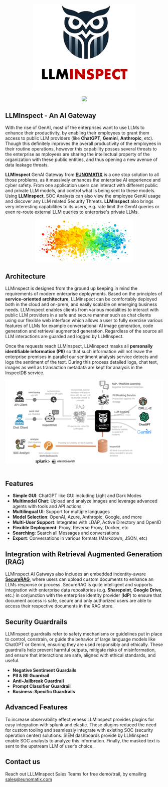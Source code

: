 <div align="center">
  <img src="resources/llminspect.png" width="328"/>
</div>

<p align="center">
  <a href="https://skillicons.dev">
    <img src="https://skillicons.dev/icons?i=sass,docker,aws,gcp,openshift,kubernetes,redhat,ubuntu,windows&theme=light" />
  </a>
</p>

## LLMInspect - An AI Gateway
With the rise of GenAI, most of the enterprises want to use LLMs to enhance their productivity, by enabling their employees to grant them access to public LLM providers (like **ChatGPT**, **Gemini**, **Anthropic**, etc). Though this definitely improves the overall productivity of the employees in their routine operations, however this capability posses several threats to the enterprise as mployees are sharing the intellectual property of the organization with these public entities, and thus opening a new avenue of data leakage threats.

**LLMInspect** GenAI Gateway from <a href="https://eunomatix.com">**EUNOMATIX**</a> is a one stop solution to all those problems, as it massively enhances the enterprise AI experience and cyber safety. From one application users can interact with different public and private LLM models, and control what is being sent to these models. Using **LLMInspect**, SOC Analysts can also view the employee GenAI usage and discover any LLM related Security Threats. **LLMInspect** also brings very interesting capabilities to its users, e.g. rate limit the GenAI queries or even re-route external LLM queries to enterprise's private LLMs.

<div align="center">
  <img src="resources/splash.png" width="314"/>
</div>

## Architecture
LLMinspect is designed from the ground up keeping in mind the requirements of modern enterprise deployments. Based on the principles of **service-oriented architecture**, LLMinspect can be comfortably deployed both in the cloud and on-prem, and easily scalable on emerging business needs. LLMinspect enables clients from various modalities to interact with public LLM providers in a safe and secure manner such as chat clients using our flexible web interface which allows a user to fully exercise various features of LLMs for example conversational AI image generation, code generation and retrieval augmented generation. Regardless of the source all LLM interactions are guarded and logged by LLMInspect. 

Once the requests reach LLMInspect, LLMinspect masks all **personally identifiable information (PII)** so that such information will not leave the enterprise premises in parallel our sentiment analysis service detects and logs the sentiment of the text. During this process detailed logs, chat text, images as well as transaction metadata are kept for analysis in the InspectDB service. 

<div align="center">
  <img src="resources/llminspect-architecture.png" width="1024"/><br><br>
</div>

## Features
- **Simple GUI**: ChatGPT like GUI including Light and Dark Modes
- **Multimodal Chat**: Upload and analyze images and leverage advanced agents with tools and API actions
- **Multilingual UI**: Support for multiple languages
- **Model Selection**: OpenAI, Azure, Anthropic, Google, and more
- **Multi-User Support**: Integrates with LDAP, Active Directory and OpenID
- **Flexible Deployment**: Proxy, Reverse Proxy, Docker, etc
- **Searching**: Search all Messages and conversations
- **Export**: Conversations in various formats (Markdown, JSON, etc)



## Integration with Retrieval Augmented Generation (RAG)
LLMinspect AI Gatways also includes an embedded indentity-aware <a href="https://eunomatix.com/site/web/products-inspectrag.html">**SecureRAG**</a>, where users can upload custom documents to enhance an LLMs response or process. SecureRAG is quite intelligent and supports integration with enterprise data repositories (e.g. **Sharepoint**, **Google Drive**, etc.) in conjunction with the enterprise identity provider (**IdP**) to ensure that document access is safe, secure and only authorized users are able to access their respective documents in the RAG store.

## Security Guardrails
LLMInspect guardrails refer to safety mechanisms or guidelines put in place to control, constrain, or guide the behavior of large language models like ChatGPT or Gemini, ensuring they are used responsibly and ethically. These guardrails help prevent harmful outputs, mitigate risks of misinformation, and ensure that interactions are safe, aligned with ethical standards, and useful.

- **Negative Sentiment Guardails**
- **PII & BII Guardrail**
- **Anti-Jailbreak Guardrail**
- **Prompt Classifier Guardrail**
- **Business-Specific Guardrails**

## Advanced Features
To increase observability effectiveness LLMInspect provides plugins for easy integration with splunk and elastic. These plugins reduced the need for custom tooling and seamlessly integrate with existing SOC (security operation center) solutions. SIEM dashboards provide by LLMinspect enable SOC analysts to analyze this information. Finally, the masked text is sent to the upstream LLM of user’s choice.    

## Contact us
Reach out LLLMInspect Sales Teams for free demo/trail, by emailing [sales@eunomatix.com](mailto:sales@eunomatix.com)
